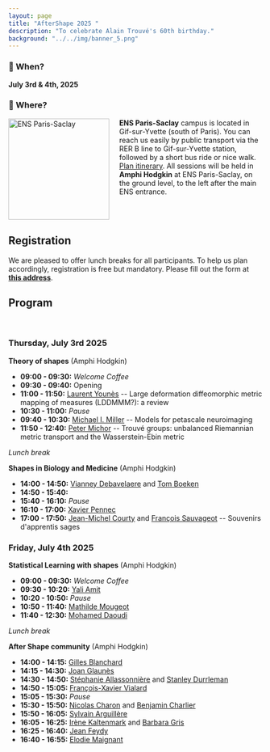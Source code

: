 ```yaml
---
layout: page
title: "AfterShape 2025 "
description: "To celebrate Alain Trouvé's 60th birthday."
background: "../../img/banner_5.png"
---
```


### 📅 When?  
**July 3rd & 4th, 2025**

### 📍 Where?

<div style="display: flex; align-items: flex-start;">
  <a href="https://centreborelli.ens-paris-saclay.fr/en">
    <img src="https://ens-paris-saclay.fr/sites/default/files/Batiment/2020_11_Bat_nord2_M_DenanceRPBW.jpg" alt="ENS Paris-Saclay" width="200" style="margin-right: 20px;"/>
  </a>
  <div>
    <strong>ENS Paris-Saclay</strong> campus is located in Gif-sur-Yvette (south of Paris). You can reach us easily by public transport via the RER B line to Gif-sur-Yvette station, followed by a short bus ride or nice walk. <a href="https://www.google.com/maps/dir//%C3%89cole+normale+sup%C3%A9rieure+Paris-Saclay,+4+Av.+des+Sciences,+91190+Gif-sur-Yvette/@48.7123564,2.162753,17z/data=!4m8!4m7!1m0!1m5!1m1!1s0x47e67124d0aa37cb:0x9fa50097ff8f105a!2m2!1d2.1649417!2d48.7123564">Plan itinerary</a>. All sessions will be held in <strong>Amphi Hodgkin</strong> at ENS Paris-Saclay, on the ground level, to the left after the main ENS entrance.
  </div>
</div>



## Registration

We are pleased to offer lunch breaks for all participants. To help us plan accordingly, registration is free but mandatory. Please fill out the form at [**this address**](https://forms.gle/QEpjsf2sLF8eRRwZ8).


## Program

<br />

### Thursday, July 3rd 2025

**Theory of shapes** (Amphi Hodgkin)

- **09:00 - 09:30:** *Welcome Coffee*
- **09:30 - 09:40:** Opening
- **11:00 - 11:50:** [Laurent Younès](https://www.cis.jhu.edu/~younes/) -- Large deformation diffeomorphic metric mapping of measures (LDDMMM?): a review
- **10:30 - 11:00:** *Pause*
- **09:40 - 10:30:** [Michael I. Miller](https://www.bme.jhu.edu/people/faculty/michael-i-miller/) -- Models for petascale neuroimaging
- **11:50 - 12:40:** [Peter Michor](https://www.mat.univie.ac.at/~michor/listpubl.html) -- Trouvé groups: unbalanced Riemannian metric transport and the Wasserstein-Ebin metric

*Lunch break*

**Shapes in Biology and Medicine** (Amphi Hodgkin)

- **14:00 - 14:50:** [Vianney Debavelaere](https://scholar.google.fr/citations?user=4o9y9LoAAAAJ&hl=en) and [Tom Boeken](https://www.aphp.fr/offre-de-soin/medecin/4064173/075/57)
- **14:50 - 15:40:** 
- **15:40 - 16:10:** *Pause*
- **16:10 - 17:00:** [Xavier Pennec](https://www-sop.inria.fr/members/Xavier.Pennec/)
- **17:00 - 17:50:** [Jean-Michel Courty](https://www.lkb.fr/quantumtheory/people/jean-michel-courty/) and [François Sauvageot](http://smai.emath.fr/maddmaths/5/francois_sauvageot.html) -- Souvenirs d'apprentis sages


### Friday, July 4th 2025

**Statistical Learning with shapes** (Amphi Hodgkin)

- **09:00 - 09:30:** *Welcome Coffee*
- **09:30 - 10:20:** [Yali Amit](https://www.stat.uchicago.edu/~amit/)
- **10:20 - 10:50:** *Pause*
- **10:50 - 11:40:** [Mathilde Mougeot](https://sites.google.com/site/mougeotmathilde/)
- **11:40 - 12:30:** [Mohamed Daoudi](https://sites.google.com/view/mohameddaoudi)

*Lunch break*

**After Shape community** (Amphi Hodgkin)

- **14:00 - 14:15:** [Gilles Blanchard](https://www.imo.universite-paris-saclay.fr/~gilles.blanchard/)
- **14:15 - 14:30:** [Joan Glaunès](https://helios2.mi.parisdescartes.fr/~glaunes/)
- **14:30 - 14:50:** [Stéphanie Allassonnière](https://sites.google.com/site/stephanieallassonniere/) and [Stanley Durrleman](https://who.rocq.inria.fr/Stanley.Durrleman/)
- **14:50 - 15:05:** [François-Xavier Vialard](http://angkor.univ-mlv.fr/~vialard/)
- **15:05 - 15:30:** *Pause*
- **15:30 - 15:50:** [Nicolas Charon](https://www.math.uh.edu/~ncharon/index.html) and [Benjamin Charlier](https://miat.inrae.fr/bcharlier/)
- **15:50 - 16:05:** [Sylvain Arguillère](http://math.univ-lyon1.fr/~arguillere/)
- **16:05 - 16:25:** [Irène Kaltenmark](https://sites.google.com/site/irenekaltenmark/) and [Barbara Gris](http://gris.perso.math.cnrs.fr/fr/)
- **16:25 - 16:40:** [Jean Feydy](https://www.jeanfeydy.com/)
- **16:40 - 16:55:** [Elodie Maignant](https://elodiemaignant.github.io/)
